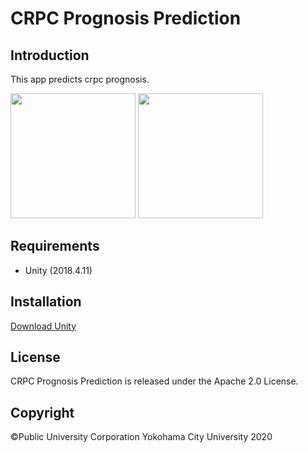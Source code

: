 # CRPC Prognosis Prediction
## Introduction
This app predicts crpc prognosis.

<img src="https://user-images.githubusercontent.com/56634718/85113667-9e3bc100-b252-11ea-917e-c2184c63b683.png" width="200">    <img src="https://user-images.githubusercontent.com/56634718/85113659-9bd96700-b252-11ea-952a-eb8556af90a4.png" width="200">

## Requirements
+ Unity (2018.4.11)

## Installation
[Download Unity](https://unity3d.com/get-unity/download)

## License
CRPC Prognosis Prediction is released under the Apache 2.0 License.

## Copyright
©Public University Corporation Yokohama City University 2020
